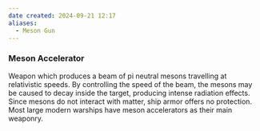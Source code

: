 ```yaml
---
date created: 2024-09-21 12:17
aliases:
  - Meson Gun
---
```


### Meson Accelerator

Weapon which produces a beam of pi neutral mesons travelling at relativistic speeds. By controlling the speed of the beam, the mesons may be caused to decay inside the target, producing intense radiation effects. Since mesons do not interact with matter, ship armor offers no protection. Most large modern warships have meson accelerators as their main weaponry.
